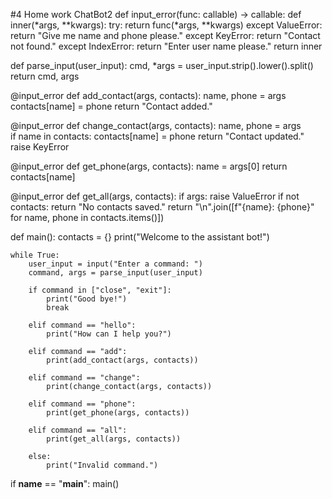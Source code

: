 #4 Home work ChatBot2
def input_error(func: callable) -> callable:
    def inner(*args, **kwargs):
        try:
            return func(*args, **kwargs)
        except ValueError:
            return "Give me name and phone please."
        except KeyError:
            return "Contact not found."
        except IndexError:
            return "Enter user name please."
    return inner



def parse_input(user_input):
    cmd, *args = user_input.strip().lower().split()
    return cmd, args



@input_error
def add_contact(args, contacts):
    name, phone = args  
    contacts[name] = phone
    return "Contact added."


@input_error
def change_contact(args, contacts):
    name, phone = args  
    if name in contacts:
        contacts[name] = phone
        return "Contact updated."
    raise KeyError


@input_error
def get_phone(args, contacts):
    name = args[0] 
    return contacts[name] 


@input_error
def get_all(args, contacts):
    if args:
        raise ValueError
    if not contacts:
        return "No contacts saved."
    return "\n".join([f"{name}: {phone}" for name, phone in contacts.items()])


def main():
    contacts = {}
    print("Welcome to the assistant bot!")

    while True:
        user_input = input("Enter a command: ")
        command, args = parse_input(user_input)

        if command in ["close", "exit"]:
            print("Good bye!")
            break

        elif command == "hello":
            print("How can I help you?")

        elif command == "add":
            print(add_contact(args, contacts))

        elif command == "change":
            print(change_contact(args, contacts))

        elif command == "phone":
            print(get_phone(args, contacts))

        elif command == "all":
            print(get_all(args, contacts))

        else:
            print("Invalid command.")



if __name__ == "__main__":
    main()
